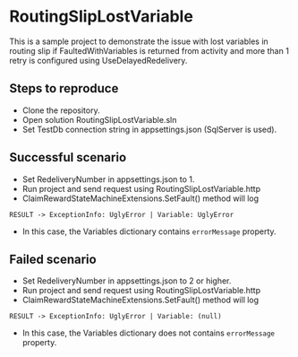 # RoutingSlipLostVariable

This is a sample project to demonstrate the issue with lost variables in routing slip if FaultedWithVariables is returned from activity and 
more than 1 retry is configured using UseDelayedRedelivery.

## Steps to reproduce

- Clone the repository.
- Open solution RoutingSlipLostVariable.sln
- Set TestDb connection string in appsettings.json (SqlServer is used).

## Successful scenario

- Set RedeliveryNumber in appsettings.json to 1.
- Run project and send request using RoutingSlipLostVariable.http
- ClaimRewardStateMachineExtensions.SetFault() method will log 
```
RESULT -> ExceptionInfo: UglyError | Variable: UglyError
```
- In this case, the Variables dictionary contains `errorMessage` property.

## Failed scenario

- Set RedeliveryNumber in appsettings.json to 2 or higher.
- Run project and send request using RoutingSlipLostVariable.http
- ClaimRewardStateMachineExtensions.SetFault() method will log 
```
RESULT -> ExceptionInfo: UglyError | Variable: (null)
```
- In this case, the Variables dictionary does not contains `errorMessage` property.
